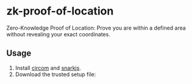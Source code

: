 # zk-proof-of-location

Zero-Knowledge Proof of Location: Prove you are within a defined area without revealing your exact coordinates.

## Usage

1. Install [circom](https://docs.circom.io/getting-started/installation/) and [snarkjs](https://github.com/iden3/snarkjs).
2. Download the trusted setup file:
